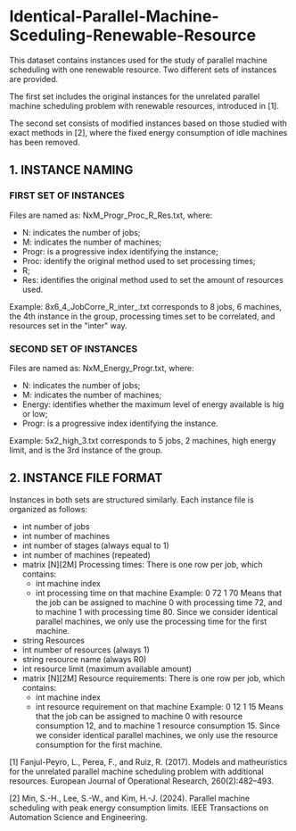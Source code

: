 # Identical-Parallel-Machine-Sceduling-Renewable-Resource

This dataset contains instances used for the study of parallel machine scheduling with one renewable resource. Two different sets of instances are provided.

The first set includes the original instances for the unrelated parallel machine scheduling problem with renewable resources, introduced in [1].

The second set consists of modified instances based on those studied with exact methods in [2], where the fixed energy consumption of idle machines has been removed.

## 1. INSTANCE NAMING

### FIRST SET OF INSTANCES
Files are named as: NxM_Progr_Proc_R_Res.txt, where:
- N: indicates the number of jobs;
- M: indicates the number of machines;
- Progr: is a progressive index identifying the instance;
- Proc: identify the original method used to set processing times;
- R;
- Res: identifies the original method used to set the amount of resources used. 

Example: 8x6_4_JobCorre_R_inter_.txt corresponds to 8 jobs, 6 machines, the 4th instance in the group, processing times set to be correlated, and resources set in the "inter" way.

### SECOND SET OF INSTANCES
Files are named as: NxM_Energy_Progr.txt, where:
- N: indicates the number of jobs;
- M: indicates the number of machines;
- Energy: identifies whether the maximum level of energy available is hig or low; 
- Progr: is a progressive index identifying the instance.
  
Example: 5x2_high_3.txt corresponds to 5 jobs, 2 machines, high energy limit, and is the 3rd instance of the group.



## 2. INSTANCE FILE FORMAT
Instances in both sets are structured similarly. Each instance file is organized as follows:
- int number of jobs
- int number of machines
- int number of stages (always equal to 1)
- int number of machines (repeated)
- matrix [N][2M] Processing times: There is one row per job, which contains:
  - int machine index
  - int processing time on that machine
  Example:
  0 72 1 70
  Means that the job can be assigned to machine 0 with processing time 72, and to machine 1 with processing time 80. Since we consider identical parallel machines, we only use the processing time for the first machine.
- string Resources
- int number of resources (always 1)
- string resource name (always R0)
- int resource limit (maximum available amount)
- matrix [N][2M] Resource requirements: There is one row per job, which contains:
  - int machine index
  - int resource requirement on that machine
  Example:
  0 12 1 15
  Means that the job can be assigned to machine 0 with resource consumption 12, and to machine 1 resource consumption 15. Since we consider identical parallel machines, we only use the resource consumption for the first machine.



[1] Fanjul-Peyro, L., Perea, F., and Ruiz, R. (2017). Models and matheuristics for the unrelated parallel
machine scheduling problem with additional resources. European Journal of Operational Research,
260(2):482–493.

[2] Min, S.-H., Lee, S.-W., and Kim, H.-J. (2024). Parallel machine scheduling with peak energy consumption
limits. IEEE Transactions on Automation Science and Engineering.
